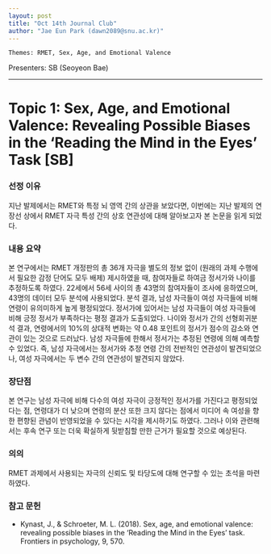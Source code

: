 ```yaml
---
layout: post
title: "Oct 14th Journal Club"
author: "Jae Eun Park (dawn2089@snu.ac.kr)"
---
```


    Themes: RMET, Sex, Age, and Emotional Valence
    
Presenters: SB (Seoyeon Bae) <br>

-----------------

# Topic 1: Sex, Age, and Emotional Valence: Revealing Possible Biases in the ‘Reading the Mind in the Eyes’ Task [SB]

### **선정 이유**

지난 발제에서는 RMET와 특정 뇌 영역 간의 상관을 보았다면, 이번에는 지난 발제의 연장선 상에서 RMET 자극 특성 간의 상호 연관성에 대해 알아보고자 본 논문을 읽게 되었다.

### **내용 요약**

본 연구에서는 RMET 개정판의 총 36개 자극을 별도의 정보 없이 (원래의 과제 수행에서 필요한 감정 단어도 모두 배제) 제시하였을 때, 참여자들로 하여금 정서가와 나이를 추정하도록 하였다. 22세에서 56세 사이의 총 43명의 참여자들이 조사에 응하였으며, 43명의 데이터 모두 분석에 사용되었다. 분석 결과, 남성 자극들이 여성 자극들에 비해 연령이 유의미하게 높게 평정되었다. 정서가에 있어서는 남성 자극들이 여성 자극들에 비해 긍정 정서가 부족하다는 평정 결과가 도출되었다. 나이와 정서가 간의 선형회귀분석 결과, 연령에서의 10%의 상대적 변화는 약 0.48 포인트의 정서가 점수의 감소와 연관이 있는 것으로 드러났다. 남성 자극들에 한해서 정서가는 추정된 연령에 의해 예측할 수 있었다. 즉, 남성 자극에서는 정서가와 추정 연령 간의 전반적인 연관성이 발견되었으나, 여성 자극에서는 두 변수 간의 연관성이 발견되지 않았다.

### **장단점**

본 연구는 남성 자극에 비해 다수의 여성 자극이 긍정적인 정서가를 가진다고 평정되었다는 점, 연령대가 더 낮으며 연령의 분산 또한 크지 않다는 점에서 미디어 속 여성을 향한 편향된 관념이 반영되었을 수 있다는 시각을 제시하기도 하였다. 그러나 이와 관련해서는 후속 연구 또는 더욱 확실하게 뒷받침할 만한 근거가 필요할 것으로 예상된다.

### **의의**

RMET 과제에서 사용되는 자극의 신뢰도 및 타당도에 대해 연구할 수 있는 초석을 마련하였다.

### **참고 문헌**

- Kynast, J., & Schroeter, M. L. (2018). Sex, age, and emotional valence: revealing possible biases in the ‘Reading the Mind in the Eyes’ task. Frontiers in psychology, 9, 570.
